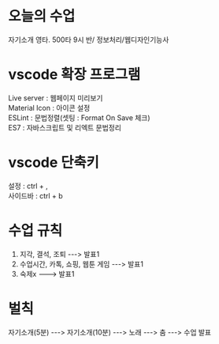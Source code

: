 # 오늘의 수업

자기소개 영타. 500타
9시 반/
정보처리/웹디자인기능사

# vscode 확장 프로그램   
Live server : 웹페이지 미리보기   
Material Icon : 아이콘 설정   
ESLint : 문법정렬(셋팅 : Format On Save 체크)   
ES7 : 자바스크립트 및 리엑트 문법정리     

# vscode 단축키   
설정 : ctrl + ,   
사이드바 : ctrl + b      

# 수업 규칙
1. 지각, 결석, 조퇴 ---> 발표1
2. 수업시간, 카톡, 쇼핑, 웹툰 게임 ---> 발표1 
3. 숙제x ---> 발표1 

# 벌칙
자기소개(5분) ---> 자기소개(10분) ---> 노래 ---> 춤 ---> 수업 발표